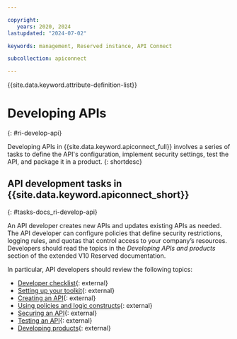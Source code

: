 ```yaml
---

copyright:
   years: 2020, 2024
lastupdated: "2024-07-02"

keywords: management, Reserved instance, API Connect

subcollection: apiconnect

---
```


{{site.data.keyword.attribute-definition-list}}

# Developing APIs
{: #ri-develop-api}

Developing APIs in {{site.data.keyword.apiconnect_full}} involves a series of tasks to define the API's configuration, implement security settings, test the API, and package it in a product.
{: shortdesc}

## API development tasks in {{site.data.keyword.apiconnect_short}}
{: #tasks-docs_ri-develop-api}

An API developer creates new APIs and updates existing APIs as needed. The API developer can configure policies that define security restrictions, logging rules, and quotas that control access to your company’s resources. Developers should read the topics in the _Developing APIs and products_ section of the extended V10 Reserved documentation.

In particular, API developers should review the following topics:

- [Developer checklist](https://www.ibm.com/docs/SSMNED_v10cloud/com.ibm.apic.toolkit.doc/rapic_dev_checklist.html){: external}
- [Setting up your toolkit](https://www.ibm.com/docs/SSMNED_v10cloud//com.ibm.apic.toolkit.doc/ri_toolkit.html){: external}
- [Creating an API](https://www.ibm.com/docs/SSMNED_v10cloud/com.ibm.apic.toolkit.doc/task_apionprem_composing_apis.html){: external}
- [Using policies and logic constructs](https://www.ibm.com/docs/SSMNED_v10cloud/com.ibm.apic.toolkit.doc/capim_policies.html){: external}
- [Securing an API](https://www.ibm.com/docs/SSMNED_v10cloud/com.ibm.apic.toolkit.doc/tapim_sec_api_config.html){: external}
- [Testing an API](https://www.ibm.com/docs/SSMNED_v10cloud/com.ibm.apic.toolkit.doc/test_api_overview.html){: external}
- [Developing products](https://www.ibm.com/docs/SSMNED_v10cloud/com.ibm.apic.toolkit.doc/capim_products.html){: external}
